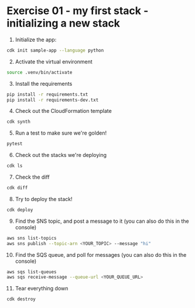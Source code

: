 # Exercise 01 - my first stack - initializing a new stack

1. Initialize the app:

```bash
cdk init sample-app --language python
```

2. Activate the virtual environment

```bash
source .venv/bin/activate
```

3. Install the requirements

```bash
pip install -r requirements.txt
pip install -r requirements-dev.txt
```

4. Check out the CloudFormation template

```bash
cdk synth
```

5. Run a test to make sure we're golden!

```bash
pytest
```

6. Check out the stacks we're deploying

```bash
cdk ls
```

7. Check the diff

```bash
cdk diff
```

8. Try to deploy the stack!

```bash
cdk deploy
```

9. Find the SNS topic, and post a message to it (you can also do this in the console)

```bash
aws sns list-topics
aws sns publish --topic-arn <YOUR_TOPIC> --message "hi"
```

10. Find the SQS queue, and poll for messages (you can also do this in the console)

```bash
aws sqs list-queues
aws sqs receive-message --queue-url <YOUR_QUEUE_URL>
```

11. Tear everything down

```bash
cdk destroy
```
